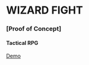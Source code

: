 # WIZARD FIGHT
### [Proof of Concept]
#### Tactical RPG

[Demo](https://github.com/mperez68/WizardFight/blob/5ade6d3eaece5580d9f5c72d65633402cc8d62d8/Wizard%20Fight.zip)
